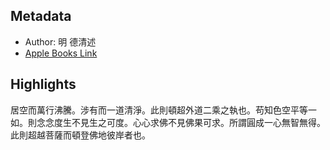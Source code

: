 ## Metadata
- Author: 明 德清述
- [Apple Books Link](ibooks://assetid/53AE6F02F1D4560AAD439AFE1101AE46)

## Highlights
居空而萬行沸騰。涉有而一道清淨。此則頓超外道二乘之執也。苟知色空平等一如。則念念度生不見生之可度。心心求佛不見佛果可求。所謂圓成一心無智無得。此則超越菩薩而頓登佛地彼岸者也。